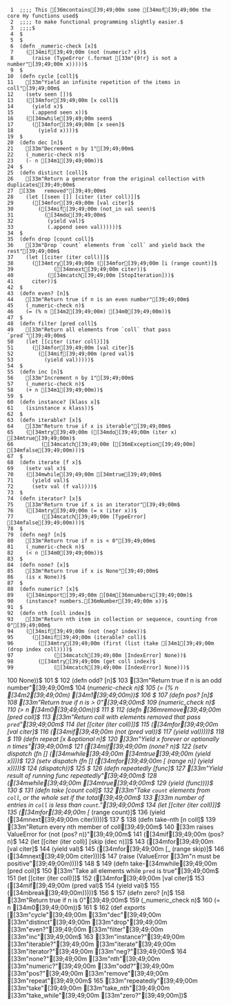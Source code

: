      1	;;;; This [36mcontains[39;49;00m some [34mof[39;49;00m the core Hy functions used$
     2	;;;; to make functional programming slightly easier.$
     3	;;;;$
     4	$
     5	$
     6	(defn _numeric-check [x]$
     7	  ([34mif[39;49;00m (not (numeric? x))$
     8	    (raise (TypeError (.format [33m"{0!r} is not a number"[39;49;00m x)))))$
     9	$
    10	(defn cycle [coll]$
    11	  [33m"Yield an infinite repetition of the items in coll"[39;49;00m$
    12	  (setv seen [])$
    13	  ([34mfor[39;49;00m [x coll]$
    14	    (yield x)$
    15	    (.append seen x))$
    16	  ([34mwhile[39;49;00m seen$
    17	    ([34mfor[39;49;00m [x seen]$
    18	      (yield x))))$
    19	$
    20	(defn dec [n]$
    21	  [33m"Decrement n by 1"[39;49;00m$
    22	  (_numeric-check n)$
    23	  (- n [34m1[39;49;00m))$
    24	$
    25	(defn distinct [coll]$
    26	  [33m"Return a generator from the original collection with duplicates[39;49;00m$
    27	[33m   removed"[39;49;00m$
    28	  (let [[seen []] [citer (iter coll)]]$
    29	    ([34mfor[39;49;00m [val citer]$
    30	      ([34mif[39;49;00m (not_in val seen)$
    31	        ([34mdo[39;49;00m$
    32	         (yield val)$
    33	         (.append seen val))))))$
    34	$
    35	(defn drop [count coll]$
    36	  [33m"Drop `count` elements from `coll` and yield back the rest"[39;49;00m$
    37	  (let [[citer (iter coll)]]$
    38	    ([34mtry[39;49;00m ([34mfor[39;49;00m [i (range count)]$
    39	           ([34mnext[39;49;00m citer))$
    40	         ([34mcatch[39;49;00m [StopIteration]))$
    41	    citer))$
    42	$
    43	(defn even? [n]$
    44	  [33m"Return true if n is an even number"[39;49;00m$
    45	  (_numeric-check n)$
    46	  (= (% n [34m2[39;49;00m) [34m0[39;49;00m))$
    47	$
    48	(defn filter [pred coll]$
    49	  [33m"Return all elements from `coll` that pass `pred`"[39;49;00m$
    50	  (let [[citer (iter coll)]]$
    51	    ([34mfor[39;49;00m [val citer]$
    52	      ([34mif[39;49;00m (pred val)$
    53	        (yield val)))))$
    54	$
    55	(defn inc [n]$
    56	  [33m"Increment n by 1"[39;49;00m$
    57	  (_numeric-check n)$
    58	  (+ n [34m1[39;49;00m))$
    59	$
    60	(defn instance? [klass x]$
    61	  (isinstance x klass))$
    62	$
    63	(defn iterable? [x]$
    64	  [33m"Return true if x is iterable"[39;49;00m$
    65	  ([34mtry[39;49;00m ([34mdo[39;49;00m (iter x) [34mtrue[39;49;00m)$
    66	       ([34mcatch[39;49;00m [[36mException[39;49;00m] [34mfalse[39;49;00m)))$
    67	$
    68	(defn iterate [f x]$
    69	  (setv val x)$
    70	  ([34mwhile[39;49;00m [34mtrue[39;49;00m$
    71	    (yield val)$
    72	    (setv val (f val))))$
    73	$
    74	(defn iterator? [x]$
    75	  [33m"Return true if x is an iterator"[39;49;00m$
    76	  ([34mtry[39;49;00m (= x (iter x))$
    77	       ([34mcatch[39;49;00m [TypeError] [34mfalse[39;49;00m)))$
    78	$
    79	(defn neg? [n]$
    80	  [33m"Return true if n is < 0"[39;49;00m$
    81	  (_numeric-check n)$
    82	  (< n [34m0[39;49;00m))$
    83	$
    84	(defn none? [x]$
    85	  [33m"Return true if x is None"[39;49;00m$
    86	  (is x None))$
    87	$
    88	(defn numeric? [x]$
    89	  ([34mimport[39;49;00m [04m[36mnumbers[39;49;00m)$
    90	  (instance? numbers.[36mNumber[39;49;00m x))$
    91	$
    92	(defn nth [coll index]$
    93	  [33m"Return nth item in collection or sequence, counting from 0"[39;49;00m$
    94	  ([34mif[39;49;00m (not (neg? index))$
    95	    ([34mif[39;49;00m (iterable? coll)$
    96	      ([34mtry[39;49;00m (first (list (take [34m1[39;49;00m (drop index coll))))$
    97	           ([34mcatch[39;49;00m [IndexError] None))$
    98	      ([34mtry[39;49;00m (get coll index)$
    99	           ([34mcatch[39;49;00m [IndexError] None)))$
   100	    None))$
   101	$
   102	(defn odd? [n]$
   103	  [33m"Return true if n is an odd number"[39;49;00m$
   104	  (_numeric-check n)$
   105	  (= (% n [34m2[39;49;00m) [34m1[39;49;00m))$
   106	$
   107	(defn pos? [n]$
   108	  [33m"Return true if n is > 0"[39;49;00m$
   109	  (_numeric_check n)$
   110	  (> n [34m0[39;49;00m))$
   111	$
   112	(defn [36mremove[39;49;00m [pred coll]$
   113	  [33m"Return coll with elements removed that pass `pred`"[39;49;00m$
   114	  (let [[citer (iter coll)]]$
   115	    ([34mfor[39;49;00m [val citer]$
   116	      ([34mif[39;49;00m (not (pred val))$
   117	        (yield val)))))$
   118	$
   119	(defn repeat [x &optional n]$
   120	  [33m"Yield x forever or optionally n times"[39;49;00m$
   121	  ([34mif[39;49;00m (none? n)$
   122	    (setv dispatch (fn [] ([34mwhile[39;49;00m [34mtrue[39;49;00m (yield x))))$
   123	    (setv dispatch (fn [] ([34mfor[39;49;00m [_ (range n)] (yield x)))))$
   124	  (dispatch))$
   125	$
   126	(defn repeatedly [func]$
   127	  [33m"Yield result of running func repeatedly"[39;49;00m$
   128	  ([34mwhile[39;49;00m [34mtrue[39;49;00m$
   129	    (yield (func))))$
   130	$
   131	(defn take [count coll]$
   132	  [33m"Take `count` elements from `coll`, or the whole set if the total[39;49;00m$
   133	[33m    number of entries in `coll` is less than `count`."[39;49;00m$
   134	  (let [[citer (iter coll)]]$
   135	    ([34mfor[39;49;00m [_ (range count)]$
   136	      (yield ([34mnext[39;49;00m citer)))))$
   137	$
   138	(defn take-nth [n coll]$
   139	  [33m"Return every nth member of coll[39;49;00m$
   140	[33m     raises ValueError for (not (pos? n))"[39;49;00m$
   141	  ([34mif[39;49;00m (pos? n)$
   142	    (let [[citer (iter coll)] [skip (dec n)]]$
   143	      ([34mfor[39;49;00m [val citer]$
   144	        (yield val)$
   145	        ([34mfor[39;49;00m [_ (range skip)]$
   146	          ([34mnext[39;49;00m citer))))$
   147	    (raise (ValueError [33m"n must be positive"[39;49;00m))))$
   148	$
   149	(defn take-[34mwhile[39;49;00m [pred coll]$
   150	  [33m"Take all elements while `pred` is true"[39;49;00m$
   151	  (let [[citer (iter coll)]]$
   152	    ([34mfor[39;49;00m [val citer]$
   153	      ([34mif[39;49;00m (pred val)$
   154	        (yield val)$
   155	        ([34mbreak[39;49;00m)))))$
   156	$
   157	(defn zero? [n]$
   158	  [33m"Return true if n is 0"[39;49;00m$
   159	  (_numeric_check n)$
   160	  (= n [34m0[39;49;00m))$
   161	$
   162	(def *exports* [[33m"cycle"[39;49;00m [33m"dec"[39;49;00m [33m"distinct"[39;49;00m [33m"drop"[39;49;00m [33m"even?"[39;49;00m [33m"filter"[39;49;00m [33m"inc"[39;49;00m$
   163	                [33m"instance?"[39;49;00m [33m"iterable?"[39;49;00m [33m"iterate"[39;49;00m [33m"iterator?"[39;49;00m [33m"neg?"[39;49;00m$
   164	                [33m"none?"[39;49;00m [33m"nth"[39;49;00m [33m"numeric?"[39;49;00m [33m"odd?"[39;49;00m [33m"pos?"[39;49;00m [33m"remove"[39;49;00m [33m"repeat"[39;49;00m$
   165	                [33m"repeatedly"[39;49;00m [33m"take"[39;49;00m [33m"take_nth"[39;49;00m [33m"take_while"[39;49;00m [33m"zero?"[39;49;00m])$
